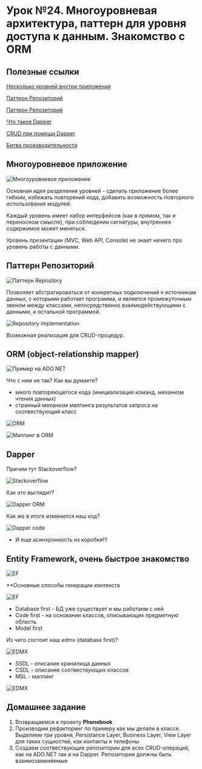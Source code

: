 # Урок №24. Многоуровневая архитектура, паттерн для уровня доступа к данным. Знакомство с ORM

## Полезные ссылки


[Несколько уровней внутри приложения](https://www.codeproject.com/Articles/36847/Three-Layer-Architecture-in-C-NET-2)

[Паттерн Репозиторий](https://metanit.com/sharp/articles/mvc/11.php)

[Паттерн Репозиторий](https://habr.com/ru/post/248505/)

[Что такое Dapper](https://dapper-tutorial.net/dapper)

[CRUD при помощи Dapper](https://habr.com/ru/sandbox/71430/)

[Битва производительности](https://exceptionnotfound.net/dapper-vs-entity-framework-vs-ado-net-performance-benchmarking/)

## Многоуровневое приложение

![Многоуровневое приложение](/Module-5/images/3-tiers.png)

Основная идея разделения уровней - сделать приложение более гибким, избежать повторений кода, добавить возможность повторного использования модулей.

Каждый уровень имеет набор интерфейсов (как в прямом, так и переносном смысле), при соблюдении сигнатуры, внутреннее содержимое может меняться.

Уровень презентации (MVC, Web API, Console) не знает ничего про уровень работы с данными.

## Паттерн Репозиторий

![Паттерн Repository](/Module-5/images/repository.png)

Позволяет абстрагироваться от конкретных подключений к источникам данных, с которыми работает программа, и является промежуточным звеном 
между классами, непосредственно взаимодействующими с данными, и остальной программой.

![Repository implementation](/Module-5/images/repository-implementation.png)

Возможная реализация для CRUD-процедур.

## ORM (object-relationship mapper)

![Пример на ADO.NET](/Module-5/images/adonet-sample.png)

Что с ним не так? Как вы думаете?

- много повторяющегося кода (инициализация команд, механизм чтения данных)
- странный механизм маппинга результатов запроса на соотвествующий класс

![ORM](/Module-5/images/orm.png)

![Маппинг в ORM](/Module-5/images/orm-mapping.png)


## Dapper

Причем тут Stackoverflow?

![Stackoverflow](/Module-5/images/so.png)

Как это выглядит?

![Dapper ORM](/Module-5/images/dapper-orm.png)

Как же в итоге изменился наш код?

![Dapper code](/Module-5/images/dapper-code.png)

- И еще асинхронность из коробки!!!

## Entity Framework, очень быстрое знакомство

![EF](/Module-5/images/ef-general.png)

**Основные способы генерации контекста

![EF](/Module-5/images/context-creation-ways.png)

- Database first - БД уже существует и мы работаем с ней
- Code first - на основании классов, описывающих предметную область
- Model first

Из чего состоит наш edmx (database first)? 

![EDMX](/Module-5/images/edmx-1.png)

- SSDL - описание хранилища данных
- CSDL - описание соотвествующих классов
- MSL - маппинг

![EDMX](/Module-5/images/edmx-2.png)

## Домашнее задание

1. Возвращаемся к проекту **Phonebook**
2. Производим рефакторинг по примеру как мы делали в классе. Выделяем три уровня, Persistance Layer, Business Layer, View Layer для таких сущностей, как контакты и телефоны
3. Создаем соотвествующие репозитории для всех CRUD-операций, как на ADO.NET так и на Dapper. Репозитории должны быть взаимозаменяемые
